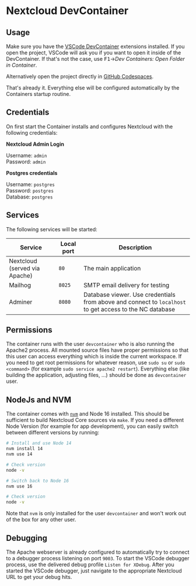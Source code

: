 # Nextcloud DevContainer

## Usage

Make sure you have the [VSCode DevContainer](https://code.visualstudio.com/docs/devcontainers/containers) extensions installed. If you open the project, VSCode will ask you if you want to open it inside of the DevContainer. If that's not the case, use <kbd>F1</kbd>&rarr;*Dev Containers: Open Folder in Container*.

Alternatively open the project directly in [GitHub Codespaces](https://github.com/codespaces/new?hide_repo_select=true&ref=master&repo=60243197&skip_quickstart=true).

That's already it. Everything else will be configured automatically by the Containers startup routine.

## Credentials

On first start the Container installs and configures Nextcloud with the following credentials:

**Nextcloud Admin Login**

Username: `admin` <br>
Password: `admin`

**Postgres credentials**

Username: `postgres` <br>
Password: `postgres` <br>
Database: `postgres`

## Services

The following services will be started:

| Service | Local port | Description |
|---------|------------|-------------|
| Nextcloud (served via Apache) | `80` | The main application |
| Mailhog | `8025` | SMTP email delivery for testing |
| Adminer | `8080` | Database viewer. Use credentials from above and connect to `localhost` to get access to the NC database | 

## Permissions

The container runs with the user `devcontainer` who is also running the Apache2 process. All mounted source files have
proper permissions so that this user can access everything which is inside the current workspace. If you need to
get root permissions for whatever reason, use `sudo su` or `sudo <command>` (for example `sudo service apache2 restart`).
Everything else (like building the application, adjusting files, ...) should be done as `devcontainer` user.

## NodeJs and NVM

The container comes with [`nvm`](https://github.com/nvm-sh/nvm) and Node 16 installed. This should be sufficient to
build Nextcloud Core sources via `make`. If you need a different Node Version (for example for
app development), you can easily switch between different versions by running:

```bash
# Install and use Node 14
nvm install 14
nvm use 14

# Check version 
node -v

# Switch back to Node 16
nvm use 16

# Check version
node -v
```

Note that `nvm` is only installed for the user `devcontainer` and won't work out of the box for
any other user.

## Debugging

The Apache webserver is already configured to automatically try to connect to a debugger process
listening on port `9003`. To start the VSCode debugger process, use the delivered debug profile `Listen for XDebug`.
After you started the VSCode debugger, just navigate to the appropriate Nextcloud URL to get your
debug hits. 